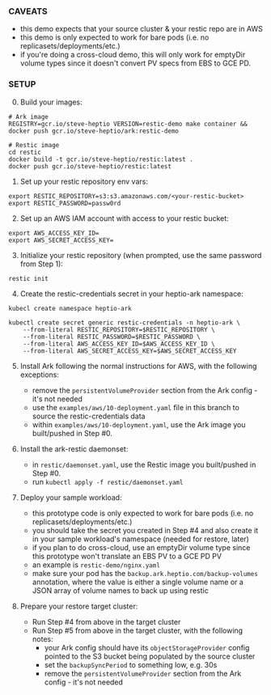 ### CAVEATS
- this demo expects that your source cluster & your restic repo are in AWS
- this demo is only expected to work for bare pods (i.e. no replicasets/deployments/etc.)
- if you're doing a cross-cloud demo, this will only work for emptyDir volume types since it doesn't convert PV specs from EBS to GCE PD.

### SETUP
0. Build your images:
```
# Ark image
REGISTRY=gcr.io/steve-heptio VERSION=restic-demo make container && docker push gcr.io/steve-heptio/ark:restic-demo

# Restic image
cd restic 
docker build -t gcr.io/steve-heptio/restic:latest .
docker push gcr.io/steve-heptio/restic:latest
```

1. Set up your restic repository env vars:
```
export RESTIC_REPOSITORY=s3:s3.amazonaws.com/<your-restic-bucket>
export RESTIC_PASSWORD=passw0rd
```

2. Set up an AWS IAM account with access to your restic bucket:
```
export AWS_ACCESS_KEY_ID=
export AWS_SECRET_ACCESS_KEY=
```

3. Initialize your restic repository (when prompted, use the same password from Step 1):
```
restic init
```

4. Create the restic-credentials secret in your heptio-ark namespace:
```
kubecl create namespace heptio-ark 

kubectl create secret generic restic-credentials -n heptio-ark \
    --from-literal RESTIC_REPOSITORY=$RESTIC_REPOSITORY \
    --from-literal RESTIC_PASSWORD=$RESTIC_PASSWORD \
    --from-literal AWS_ACCESS_KEY_ID=$AWS_ACCESS_KEY_ID \
    --from-literal AWS_SECRET_ACCESS_KEY=$AWS_SECRET_ACCESS_KEY
```

5. Install Ark following the normal instructions for AWS, with the following exceptions:
    - remove the `persistentVolumeProvider` section from the Ark config - it's not needed
    - use the `examples/aws/10-deployment.yaml` file in this branch to source the restic-credentials data
    - within `examples/aws/10-deployment.yaml`, use the Ark image you built/pushed in Step #0.

6. Install the ark-restic daemonset:
    - in `restic/daemonset.yaml`, use the Restic image you built/pushed in Step #0.
    - run `kubectl apply -f restic/daemonset.yaml`

7. Deploy your sample workload:
    - this prototype code is only expected to work for bare pods (i.e. no replicasets/deployments/etc.)
    - you should take the secret you created in Step #4 and also create it in your sample workload's namespace (needed for restore, later)
    - if you plan to do cross-cloud, use an emptyDir volume type since this prototype won't translate an EBS PV to a GCE PD PV
    - an example is `restic-demo/nginx.yaml`
    - make sure your pod has the `backup.ark.heptio.com/backup-volumes` annotation, where the value is either a single volume name or a JSON array of volume names to back up using restic

8. Prepare your restore target cluster:
    - Run Step #4 from above in the target cluster
    - Run Step #5 from above in the target cluster, with the following notes:
        - your Ark config should have its `objectStorageProvider` config pointed to the S3 bucket being populated by the source cluster
        - set the `backupSyncPeriod` to something low, e.g. 30s
        - remove the `persistentVolumeProvider` section from the Ark config - it's not needed
    
